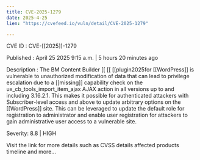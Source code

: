 ```yaml
---
title: CVE-2025-1279
date: 2025-4-25
lien: "https://cvefeed.io/vuln/detail/CVE-2025-1279"

---
```


CVE ID : CVE-[[2025]]-1279

Published :  April 25
2025
9:15 a.m. | 5 hours
20 minutes ago

Description : The BM Content Builder  [[ [[ [[plugin2025for  [[WordPress]] is vulnerable to unauthorized modification of data that can lead to privilege escalation due to a  [[missing]] capability check on the ux_cb_tools_import_item_ajax AJAX action in all versions up to
and including
3.16.2.1. This makes it possible for authenticated attackers
with Subscriber-level access and above
to update arbitrary options on the  [[WordPress]] site. This can be leveraged to update the default role for registration to administrator and enable user registration for attackers to gain administrative user access to a vulnerable site.

Severity: 8.8 | HIGH

Visit the link for more details
such as CVSS details
affected products
timeline
and more...
